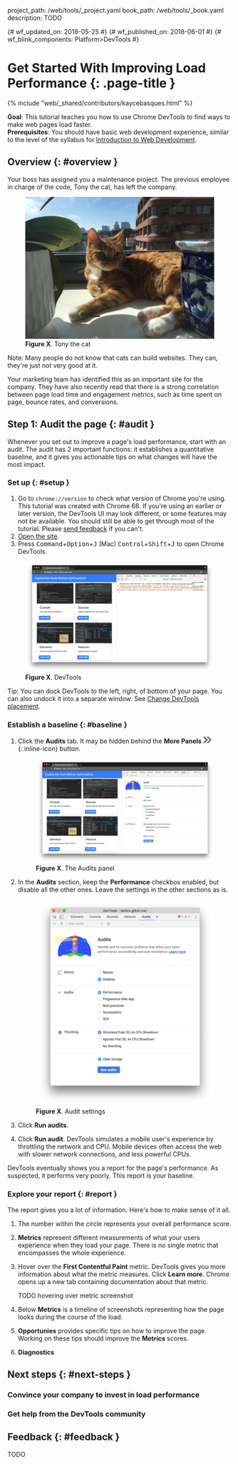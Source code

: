 project_path: /web/tools/_project.yaml
book_path: /web/tools/_book.yaml
description: TODO

{# wf_updated_on: 2018-05-25 #}
{# wf_published_on: 2018-06-01 #}
{# wf_blink_components: Platform>DevTools #}

# Get Started With Improving Load Performance {: .page-title }

{% include "web/_shared/contributors/kaycebasques.html" %}

<aside class="objective">
  <b>Goal</b>: This tutorial teaches you how to use Chrome DevTools to find ways
  to make web pages load faster.
</aside>

<aside class="caution">
  <b>Prerequisites</b>: You should have basic web development experience,
  similar to the level of the syllabus for <a href="https://www.coursera.org/learn/web-development"
  class="external">Introduction to Web Development</a>.
</aside>

## Overview {: #overview }

Your boss has assigned you a maintenance project. The previous employee in charge
of the code, Tony the cat, has left the company.

<figure>
  <img src="imgs/tony.jpg" alt="Tony the cat."/>
  <figcaption>
    <b>Figure X</b>. Tony the cat
  </figcaption>
</figure>

Note: Many people do not know that cats can build websites. They can, they're just not
very good at it.

Your marketing team has identified this as an important site for the company.
They have also recently read that there is a strong correlation between page
load time and engagement metrics, such as time spent on page, bounce rates, and
conversions.

## Step 1: Audit the page {: #audit }

Whenever you set out to improve a page's load performance, start with an audit.
The audit has 2 important functions: it establishes a quantitative baseline, and
it gives you actionable tips on what changes will have the most impact.

### Set up {: #setup }

1. Go to `chrome://version` to check what version of Chrome you're using. This tutorial was
   created with Chrome 68. If you're using an earlier or later version, the DevTools UI may look
   different, or some features may not be available. You should still be able to get through most
   of the tutorial. Please [send feedback](#feedback) if you can't.
1. <a class="gc-analytics-event" href="https://before.glitch.me" target="_blank" rel="noopener"
   data-category="CTA" data-label="{% dynamic print request.path %}">Open the site</a>.
1. Press <kbd>Command</kbd>+<kbd>Option</kbd>+<kbd>J</kbd> (Mac)
   <kbd>Control</kbd>+<kbd>Shift</kbd>+<kbd>J</kbd> to open Chrome DevTools.

<figure>
  <img src="imgs/devtools.png" alt="DevTools."/>
  <figcaption>
    <b>Figure X</b>. DevTools
  </figcaption>
</figure>

Tip: You can dock DevTools to the left, right, of bottom of your page. You can also undock it
into a separate window. See [Change DevTools placement](/web/tools/chrome-devtools/ui#placement).

### Establish a baseline {: #baseline }

1. Click the **Audits** tab. It may be hidden behind the **More Panels**
   ![More Panels](imgs/more-panels.png){:.inline-icon} button.

     <figure>
       <img src="imgs/audits.png" alt="The Audits panel."/>
       <figcaption>
         <b>Figure X</b>. The Audits panel
       </figcaption>
     </figure>

1. In the **Audits** section, keep the **Performance** checkbox enabled, but disable all the
   other ones. Leave the settings in the other sections as is.

     <figure>
       <img src="imgs/config.png" alt="Audit settings."/>
       <figcaption>
         <b>Figure X</b>. Audit settings
       </figcaption>
     </figure>

1. Click **Run audits**.
1. Click **Run audit**. DevTools simulates a mobile user's experience by
   throttling the network and CPU. Mobile devices often access the web with
   slower network connections, and less powerful CPUs.

DevTools eventually shows you a report for the page's performance. As suspected, it performs
very poorly. This report is your baseline.

### Explore your report {: #report }

The report gives you a lot of information. Here's how to make sense of it all.

1. The number within the circle represents your overall performance score.

1. **Metrics** represent different measurements of what your users experience when they load
   your page. There is no single metric that encompasses the whole experience.
1. Hover over the **First Contentful Paint** metric. DevTools gives you more information about
   what the metric measures. Click **Learn more**. Chrome opens up a new tab containing
   documentation about that metric.

     TODO hovering over metric screenshot

1. Below **Metrics** is a timeline of screenshots representing how the page looks during the
   course of the load.
1. **Opportunies** provides specific tips on how to improve the page. Working on these tips
   should improve the **Metrics** scores.
1. **Diagnostics** 

## Next steps {: #next-steps }

### Convince your company to invest in load performance

### Get help from the DevTools community

## Feedback {: #feedback }

TODO
